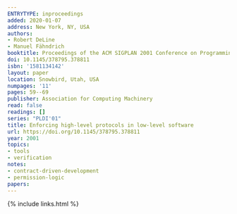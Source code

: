 ```yaml
---
ENTRYTYPE: inproceedings
added: 2020-01-07
address: New York, NY, USA
authors:
- Robert DeLine
- Manuel Fähndrich
booktitle: Proceedings of the ACM SIGPLAN 2001 Conference on Programming Language Design and Implementation
doi: 10.1145/378795.378811
isbn: '1581134142'
layout: paper
location: Snowbird, Utah, USA
numpages: '11'
pages: 59--69
publisher: Association for Computing Machinery
read: false
readings: []
series: "PLDI'01"
title: Enforcing high-level protocols in low-level software
url: https://doi.org/10.1145/378795.378811
year: 2001
topics:
- tools
- verification
notes:
- contract-driven-development
- permission-logic
papers:
---
```


{% include links.html %}
